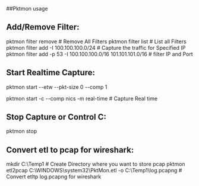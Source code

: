 ##Pktmon usage

## **Add/Remove Filter:**

pktmon filter remove # Remove All Filters
pktmon filter list   # List all Filters
pktmon filter add -I 100.100.100.0/24 # Capture the traffic for Specified IP
pktmon filter add -p 53 -I 100.100.100.0/16 101.101.101.0/16 # filter IP and Port

## Start Realtime Capture:

pktmon start --etw --pkt-size 0 --comp 1

pktmon start -c --comp nics -m real-time # Capture Real time

## Stop Capture or Control C:

pktmon stop

## Convert etl to pcap for wireshark:

mkdir C:\Temp1 # Create Directory where you want to store pcap
pktmon etl2pcap C:\WINDOWS\system32\PktMon.etl -o C:\Temp1\log.pcapng #  Convert etltp log.pcapng for wireshark

